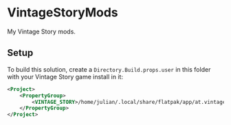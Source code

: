 # VintageStoryMods

My Vintage Story mods.

## Setup

To build this solution, create a `Directory.Build.props.user` in this folder with your Vintage Story game install in it:

```xml
<Project>
    <PropertyGroup>
        <VINTAGE_STORY>/home/julian/.local/share/flatpak/app/at.vintagestory.VintageStory/current/active/files/extra/vintagestory</VINTAGE_STORY>
    </PropertyGroup>
</Project>
```
